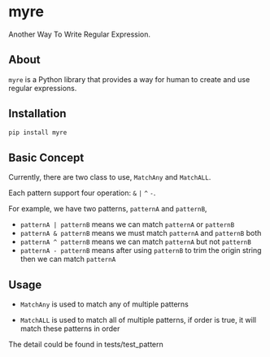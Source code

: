 # myre

Another Way To Write Regular Expression.

## About

`myre` is a Python library that provides a way for human to create and use regular expressions.

## Installation

```bash
pip install myre
```

## Basic Concept
Currently, there are two class to use, `MatchAny` and `MatchALL`.

Each pattern support four operation: `&` `|` `^` `-`.

For example, we have two patterns, `patternA` and `patternB`,
- `patternA | patternB` means we can match `patternA` or `patternB`
- `patternA & patternB` means we must match `patternA` and `patternB` both
- `patternA ^ patternB` means we can match `patternA` but not `patternB`
- `patternA - patternB` means after using `patternB` to trim the origin string then we can match `patternA`


## Usage
- `MatchAny` is used to match any of multiple patterns

- `MatchALL` is used to match all of multiple patterns, if order is true, it will match these patterns in order

The detail could be found in tests/test_pattern